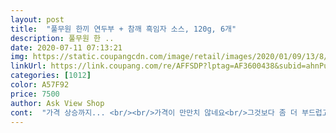 ```yaml
---
layout: post 
title:  "풀무원 한끼 연두부 + 참깨 흑임자 소스, 120g, 6개" 
description: 풀무원 한 ..
date: 2020-07-11 07:13:21 
img: https://static.coupangcdn.com/image/retail/images/2020/01/09/13/8/9e2d72fb-8fa0-4063-8192-a26e6ddd79ef.jpg 
linkUrl: https://link.coupang.com/re/AFFSDP?lptag=AF3600438&subid=ahnPublicAsk&pageKey=1160574779&itemId=2137165514&vendorItemId=70135597956&traceid=V0-113-30126ecf471f2dea 
categories: [1012] 
color: A57F92 
price: 7500 
author: Ask View Shop 
cont:  "가격 상승까지... <br/><br/>가격이 만만치 않네요<br/>그것보다 좀 더 부드럽고 물기 촉촉하네여<br/>그래서 그런가 살짝 하나로는 살짝 허기 지는것 같기도 함ㅠㅠㅠ<br/>그리고 하트는 굳이 없어도 됐을듯... <br/> ㅋ<br/>기분 좋게 맛있게 잘먹었어요^^<br/>너무 맛있어요^^<br/>너무 예쁜 하트 완성이라 기뻐요ㅎㅎㅎㅎ ^^<br/>늘어가니<br/>다이어트 하려고 구매했어요.<br/><br/>뜯기전에 뒤집은 상태에서 툭툭 치고 돌려뜯으니<br/>로켓 프레쉬 제품들도 연일 품절에<br/>막 씹는 느낌이 없이 입안에서 푸링 이나 핀나코타 먹는 느낌이에용<br/>먹어 봤네요<br/>모두 품절인 날이 대부분인 날이<br/>부드럽고 담백해서 좋고,<br/>석달째 정기배송 품목들이 우르르<br/>소스도 맛있고 연두부와 케미도 좋고<br/>식감 거의 없을 정도로 막 입에서 녹는 느낌<br/>암튼 이 제품도 어렵게 배송받아서<br/>역시 두부는 풀무원인가봐여<br/>연두부 분리가 쉽지는 안네요^^;;<br/>연두부만 있는게 아니고 흑임자 소스 같이 있어서 좋아요.<br/><br/>예쁜 하트에 흑임자 소스 부어서<br/>와 우 회원 시범서비스 때 부터<br/>원래도 두부 종류 좋아하긴 하는데, 그래도 맛있네요^^<br/>유지하고 있는데<br/>유통기한은 열흘 정도 넉넉하게 왔어요<br/>인스타 인증용 말고 굳이 접시에 덜어먹을 사람이 과연 있을까요<br/>자동해지 되고 있네요ㅜㅜ<br/>잘 챙겨먹고 다이어트 성공해야겠어요^^/<br/>장바구니에 담긴 로켓 프레쉬 제품이<br/>저는 두유랑 오이랑 같이해서 먹으니 나름 배도 차고 좋았어요.<br/><br/>전에 주로 행복한콩 모닝두부 많이 먹었었는데<br/>줄줄이 취소 통보가 몇달째 오고<br/>지금까지 매달 회원비 결재하며<br/>진짜진짜 고급 푸딩처럼 녹아요<br/>찬찬히 대체 품을 찾던 할텐데<br/>처음에 먹을 때에는 하트 모양이 잘 안되어 끝이 찌그러졌는데,<br/>코로나 때문에 확찐자 되어가는거 같아서<br/>코로나 여파로 쿠ㅍ 정기배송들이<br/>코로나로 환경도 맘도 힘들고<br/>쿠ㅍ 이용하기도 점점 힘들어 지네요<br/>품절도 자주 뜨고<br/>하트  무늬가 분리되서 에공.<br/><br/>하트쪽으로 뒤집다가 잘못놔서 바스러질 정도로 부드럽습니다<br/>한달간은 유예를 해주셔야<br/>한달전에 안내  좀 해주시지<br/>후기 보고 두번째 먹을 때에는<br/>" 
---
```

